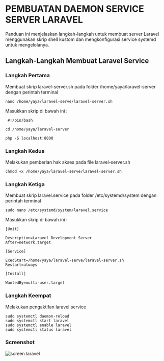 # PEMBUATAN DAEMON SERVICE SERVER LARAVEL
 Panduan ini menjelaskan langkah-langkah untuk membuat server Laravel menggunakan skrip shell kustom dan mengkonfigurasi service systemd untuk mengelolanya.
 ## Langkah-Langkah Membuat Laravel Service 

 ### Langkah Pertama
 Membuat skrip laravel-server.sh pada folder /home/yaya/laravel-server dengan perintah terminal 
 ```
 nano /home/yaya/laravel-serve/laravel-server.sh
 ```
 Masukkan skrip di bawah ini :
 ```
  #!/bin/bash
 
 cd /home/yaya/laravel-server

 php -S localhost:8000
 ```

 ### Langkah Kedua
 Melakukan pemberian hak akses pada file laravel-server.sh
 ```
 chmod +x /home/yaya/laravel-serve/laravel-server.sh
 ```
 ### Langkah Ketiga
 Membuat skrip laravel.service pada folder /etc/systemd/system dengan perintah terminal
 ```
 sudo nano /etc/systemd/system/laravel.service
 ```
 Masukkan skrip di bawah ini :
 ```
 [Unit]
 
 Description=Laravel Development Server
 After=network.target
  
 [Service]
 
 ExecStart=/home/yaya/laravel-serve/laravel-server.sh
 Restart=always
  
 [Install]
 
 WantedBy=multi-user.target
 ```
 ### Langkah Keempat
 Melakukan pengaktifan laravel.service
 ```
 sudo systemctl daemon-reload
 sudo systemctl start laravel
 sudo systemctl enable laravel
 sudo systemctl status laravel
 ```
 ### Screenshot
 ![screen laravel](https://github.com/user-attachments/assets/52f85ed0-3a24-421e-9c49-9d45aff1ecd6)

